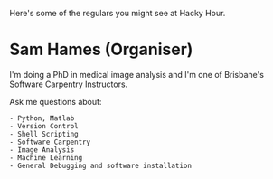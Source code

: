 <!--
.. title: People
.. slug: people
.. date: 2015-10-26 10:07:16 UTC+10:00
.. tags:
.. category:
.. link:
.. description:
.. type: text
-->

Here's some of the regulars you might see at Hacky Hour.

# Sam Hames (Organiser)

I'm doing a PhD in medical image analysis and I'm one of Brisbane's Software Carpentry Instructors.

Ask me questions about:

    - Python, Matlab
    - Version Control
    - Shell Scripting
    - Software Carpentry
    - Image Analysis
    - Machine Learning
    - General Debugging and software installation
